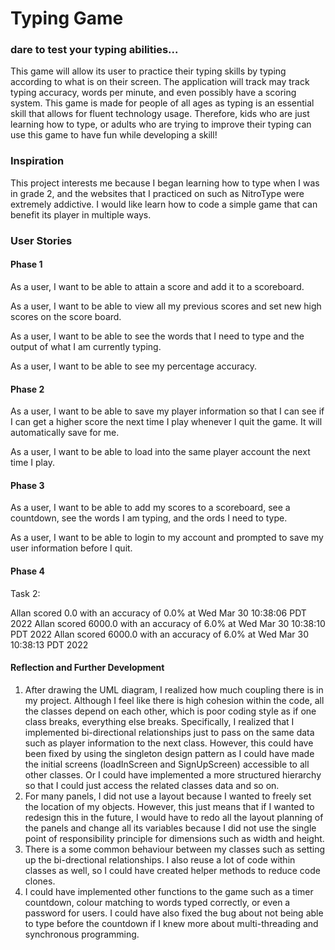 # Typing Game

### dare to test your typing abilities...

This game will allow its user to practice their typing skills by typing
according to what is on their screen. The application will track may track
typing accuracy, words per minute, and even possibly have a scoring system. This game
is made for people of all ages as typing is an essential skill that allows for fluent
technology usage. Therefore, kids who are just learning how to type, or adults who are trying
to improve their typing can use this game to have fun while developing a skill!

### Inspiration

This project interests me because I began learning how to type when I was in grade 2, and
the websites that I practiced on such as NitroType were extremely addictive. I would like
learn how to code a simple game that can benefit its player in multiple ways. 

### User Stories

#### Phase 1

As a user, I want to be able to attain a score and add it to a scoreboard. 

As a user, I want to be able to view all my previous scores and set new high scores on the score board.

As a user, I want to be able to see the words that I need to type and the output of what I am currently typing. 

As a user, I want to be able to see my percentage accuracy. 

#### Phase 2

As a user, I want to be able to save my player information so that I can see if I can get a higher score the 
next time I play whenever I quit the game. It will automatically save for me. 

As a user, I want to be able to load into the same player account the next time I play.

#### Phase 3

As a user, I want to be able to add my scores to a scoreboard, see a countdown, see the words I am typing, and the 
ords I need to type.  

As a user, I want to be able to login to my account and prompted to save my user information before I quit.

#### Phase 4

Task 2: 

Allan scored 0.0 with an accuracy of 0.0% at Wed Mar 30 10:38:06 PDT 2022
Allan scored 6000.0 with an accuracy of 6.0% at Wed Mar 30 10:38:10 PDT 2022
Allan scored 6000.0 with an accuracy of 6.0% at Wed Mar 30 10:38:13 PDT 2022

#### Reflection and Further Development

1. After drawing the UML diagram, I realized how much coupling there is in my project. Although I feel like there is high
cohesion within the code, all the classes depend on each other, which is poor coding style as if one class breaks, 
everything else breaks. Specifically, I realized that I implemented bi-directional relationships just to pass on the same 
data such as player information to the next class. However, this could have been fixed by using the singleton design pattern
as I could have made the initial screens (loadInScreen and SignUpScreen) accessible to all other classes. Or I could
have implemented a more structured hierarchy so that I could just access the related classes data and so on.
2. For many panels, I did not use a layout because I wanted to freely set the location of my objects. However, this
just means that if I wanted to redesign this in the future, I would have to redo all the layout planning of the panels 
and change all its variables because I did not use the single point of responsibility principle for dimensions such as 
width and height.
3. There is a some common behaviour between my classes such as setting up the bi-drectional relationships. I 
also reuse a lot of code within classes as well, so I could have created helper methods to reduce code clones. 
4. I could have implemented other functions to the game such as a timer countdown, colour matching to words typed 
correctly, or even a password for users. I could have also fixed the bug about not being able to type before the countdown
if I knew more about multi-threading and synchronous programming.


